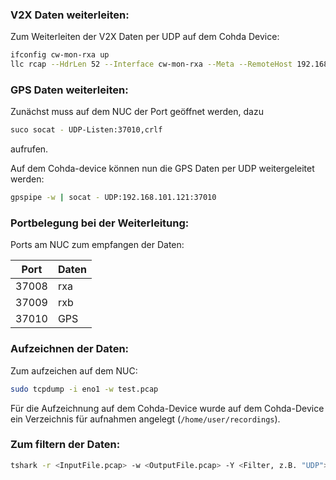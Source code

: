 ### V2X Daten weiterleiten:

Zum Weiterleiten der V2X Daten per UDP auf dem Cohda Device:

```bash
ifconfig cw-mon-rxa up
llc rcap --HdrLen 52 --Interface cw-mon-rxa --Meta --RemoteHost 192.168.101.121 --RemotePort 37008
```

### GPS Daten weiterleiten:

Zunächst muss auf dem NUC der Port geöffnet werden, dazu
```bash
suco socat - UDP-Listen:37010,crlf
```
aufrufen.

Auf dem Cohda-device können nun die GPS Daten per UDP weitergeleitet werden:
```bash
gpspipe -w | socat - UDP:192.168.101.121:37010
```

### Portbelegung bei der Weiterleitung:

Ports am NUC zum empfangen der Daten:

| Port  | Daten |
|-------|-------|
| 37008 |   rxa |
| 37009 |   rxb |
| 37010 |   GPS |

### Aufzeichnen der Daten:

Zum aufzeichen auf dem NUC:
```bash
sudo tcpdump -i eno1 -w test.pcap
```

Für die Aufzeichnung auf dem Cohda-Device wurde auf dem Cohda-Device ein Verzeichnis für aufnahmen angelegt (```/home/user/recordings```).

### Zum filtern der Daten:

```bash
tshark -r <InputFile.pcap> -w <OutputFile.pcap> -Y <Filter, z.B. "UDP">
```